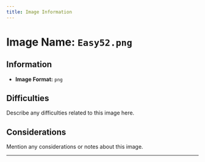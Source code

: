 ```yaml
---
title: Image Information
---
```


# Image Name: `Easy52.png`

## Information

- **Image Format:** `png`

## Difficulties

Describe any difficulties related to this image here.

## Considerations

Mention any considerations or notes about this image.

---
